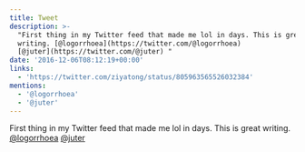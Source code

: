 ```yaml
---
title: Tweet
description: >-
  "First thing in my Twitter feed that made me lol in days. This is great
  writing. [@logorrhoea](https://twitter.com/@logorrhoea)
  [@juter](https://twitter.com/@juter) "
date: '2016-12-06T08:12:19+00:00'
links:
  - 'https://twitter.com/ziyatong/status/805963565526032384'
mentions:
  - '@logorrhoea'
  - '@juter'
---
```

First thing in my Twitter feed that made me lol in days. This is great writing. [@logorrhoea](https://twitter.com/@logorrhoea) [@juter](https://twitter.com/@juter) 
